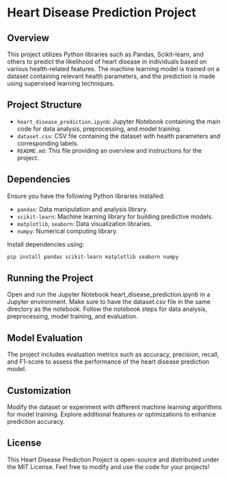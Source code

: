 # Heart Disease Prediction Project

## Overview

This project utilizes Python libraries such as Pandas, Scikit-learn, and others to predict the likelihood of heart disease in individuals based on various health-related features. The machine learning model is trained on a dataset containing relevant health parameters, and the prediction is made using supervised learning techniques.

## Project Structure

- `heart_disease_prediction.ipynb`: Jupyter Notebook containing the main code for data analysis, preprocessing, and model training.
- `dataset.csv`: CSV file containing the dataset with health parameters and corresponding labels.
- `README.md`: This file providing an overview and instructions for the project.

## Dependencies

Ensure you have the following Python libraries installed:

- `pandas`: Data manipulation and analysis library.
- `scikit-learn`: Machine learning library for building predictive models.
- `matplotlib`, `seaborn`: Data visualization libraries.
- `numpy`: Numerical computing library.

Install dependencies using:

```bash
pip install pandas scikit-learn matplotlib seaborn numpy
```

## Running the Project
Open and run the Jupyter Notebook heart_disease_prediction.ipynb in a Jupyter environment.
Make sure to have the dataset.csv file in the same directory as the notebook.
Follow the notebook steps for data analysis, preprocessing, model training, and evaluation.

## Model Evaluation
The project includes evaluation metrics such as accuracy, precision, recall, and F1-score to assess the performance of the heart disease prediction model.

## Customization
Modify the dataset or experiment with different machine learning algorithms for model training.
Explore additional features or optimizations to enhance prediction accuracy.

## License
This Heart Disease Prediction Project is open-source and distributed under the MIT License. Feel free to modify and use the code for your projects!

